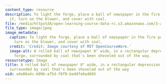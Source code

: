 ```yaml
---
content_type: resource
description: To light the forge, place a ball of newspaper in the fire pot, light
  it, turn on the blower, and cover with coal.
file: /media/https%3A/open-learning-course-data-rc.s3.amazonaws.com/3-a04-modern-blacksmithing-and-physical-metallurgy-fall-2008/a4e06a4cb09ba75df8f9baddfe6a4603_001.jpg
file_type: image/jpeg
image_metadata:
  caption: To light the forge, place a ball of newspaper in the fire pot, light it,
    turn on the blower, and cover with coal.
  credit: 'Credit: Image courtesy of MIT OpenCourseWare.'
  image-alt: A rolled ball of newspaper 8" wide, in a rectangular depression in the
    forge, surrounded by coal that's been shoveled out of the way.
resourcetype: Image
title: A rolled ball of newspaper 8" wide, in a rectangular depression in the forge,
  surrounded by coal that's been shoveled out of the way
uid: a4e06a4c-b09b-a75d-f8f9-baddfe6a4603
---
```

